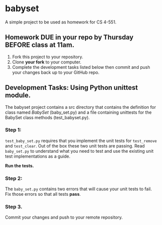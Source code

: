 # babyset
A simple project to be used as homework for CS 4-551.

## Homework DUE in your repo by Thursday BEFORE class at 11am.

1. Fork this project to your repository.
2. Clone **your fork** to your computer.
3. Complete the development tasks listed below then commit and push your changes back up to your GitHub repo.

## Development Tasks: Using Python unittest module.
The babyset project contains a src directory that contains the definition for class named *BabySet* (baby_set.py) and a file containing unittests for the BabySet class methods (test_babyset.py).

### Step 1:
```test_baby_set.py``` requires that you implement the unit tests for ```test_remove``` and ```test_clear```. Out of the box these two unit tests are passing. Read ```baby_set.py``` to understand what you need to test and use the existing unit test implementations as a guide.

**Run the tests.**

### Step 2:
The ```baby_set.py``` contains two errors that will cause your unit tests to fail. Fix those errors so that all tests **pass**.

### Step 3. 
Commit your changes and push to your remote repository.